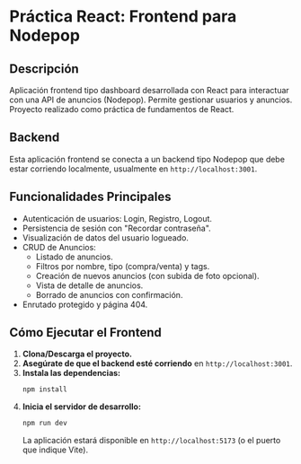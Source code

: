# Práctica React: Frontend para Nodepop

## Descripción

Aplicación frontend tipo dashboard desarrollada con React para interactuar con una API de anuncios (Nodepop). Permite gestionar usuarios y anuncios. Proyecto realizado como práctica de fundamentos de React.

## Backend

Esta aplicación frontend se conecta a un backend tipo Nodepop que debe estar corriendo localmente, usualmente en `http://localhost:3001`.


## Funcionalidades Principales

  * Autenticación de usuarios: Login, Registro, Logout.
  * Persistencia de sesión con "Recordar contraseña".
  * Visualización de datos del usuario logueado.
  * CRUD de Anuncios:
      * Listado de anuncios.
      * Filtros por nombre, tipo (compra/venta) y tags.
      * Creación de nuevos anuncios (con subida de foto opcional).
      * Vista de detalle de anuncios.
      * Borrado de anuncios con confirmación.
  * Enrutado protegido y página 404.

## Cómo Ejecutar el Frontend

1.  **Clona/Descarga el proyecto.**
2.  **Asegúrate de que el backend esté corriendo** en `http://localhost:3001`.
3.  **Instala las dependencias:**
    ```bash
    npm install
    ```
4.  **Inicia el servidor de desarrollo:**
    ```bash
    npm run dev
    ```
    La aplicación estará disponible en `http://localhost:5173` (o el puerto que indique Vite).
